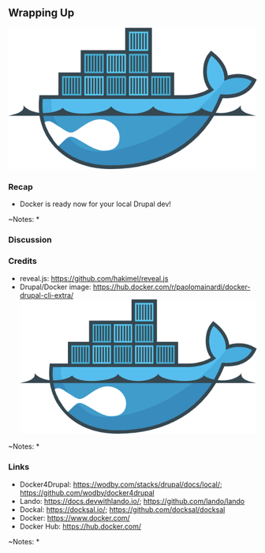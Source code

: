 ## Wrapping Up

![Drupal on Docker](slides/img/docker-drupal.png)


### Recap

* Docker is ready now for your local Drupal dev!

~Notes:
* 


### Discussion


### Credits

* reveal.js: https://github.com/hakimel/reveal.js
* Drupal/Docker image: https://hub.docker.com/r/paolomainardi/docker-drupal-cli-extra/ ![Drupal on Docker](slides/img/docker-drupal.png)

~Notes:
* 


### Links

* Docker4Drupal: https://wodby.com/stacks/drupal/docs/local/; https://github.com/wodby/docker4drupal
* Lando: https://docs.devwithlando.io/; https://github.com/lando/lando
* Dockal: https://docksal.io/; https://github.com/docksal/docksal
* Docker: https://www.docker.com/
* Docker Hub: https://hub.docker.com/

~Notes:
* 
